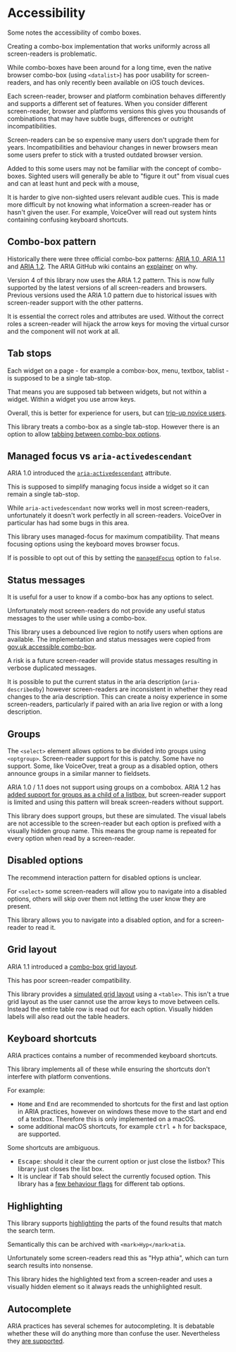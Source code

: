 # Accessibility

Some notes the accessibility of combo boxes.

Creating a combo-box implementation that works uniformly across all screen-readers is problematic.

While combo-boxes have been around for a long time, even the native browser combo-box (using `<datalist>`)
has poor usability for screen-readers, and has only recently been available on iOS touch devices.

Each screen-reader, browser and platform combination behaves differently and supports a different set of features.
When you consider different screen-reader, browser and platforms versions this gives you thousands of combinations
that may have subtle bugs, differences or outright incompatibilities.

Screen-readers can be so expensive many users don't upgrade them for years. Incompatibilities and
behaviour changes in newer browsers mean some users prefer to stick with a trusted outdated browser version.

Added to this some users may not be familiar with the concept of combo-boxes.
Sighted users will generally be able to "figure it out" from visual cues and can at least hunt and peck with a mouse,

It is harder to give non-sighted users relevant audible cues. This is made more difficult by not knowing what
information a screen-reader has or hasn't given the user. For example, VoiceOver will read out system hints containing
confusing keyboard shortcuts.

## Combo-box pattern

Historically there were three official combo-box patterns: [ARIA 1.0, ARIA 1.1](https://www.w3.org/TR/2017/NOTE-wai-aria-practices-1.1-20171214/examples/combobox/aria1.1pattern/listbox-combo.html)
and [ARIA 1.2](https://www.w3.org/WAI/ARIA/apg/patterns/combobox/). The ARIA GitHub wiki contains an
[explainer](https://github.com/w3c/aria/wiki/Resolving-ARIA-1.1-Combobox-Issues/cbb0814a100eef3378c9962c162eef1cd05a4ba1) on why.

Version 4 of this library now uses the ARIA 1.2 pattern. This is now fully supported by the latest versions of all screen-readers and browsers.
Previous versions used the ARIA 1.0 pattern due to historical issues with screen-reader support with the other patterns.

It is essential the correct roles and attributes are used. Without the correct roles a screen-reader will hijack the arrow
keys for moving the virtual cursor and the component will not work at all.

## Tab stops

Each widget on a page - for example a combox-box, menu, textbox, tablist - is supposed to be a single tab-stop.

That means you are supposed tab between widgets, but not within a widget. Within a widget you use arrow keys.

Overall, this is better for experience for users, but can [trip-up novice users](http://simplyaccessible.com/article/danger-aria-tabs/).

This library treats a combo-box as a single tab-stop. However there is an option to allow [tabbing between combo-box options](combo_box.md#tabbetweenoptions-boolean--false).

## Managed focus vs `aria-activedescendant`

ARIA 1.0 introduced the [`aria-activedescendant`](https://www.w3.org/TR/wai-aria-1.1/#aria-activedescendant) attribute.

This is supposed to simplify managing focus inside a widget so it can remain a single tab-stop.

While `aria-activedescendant` now works well in most screen-readers, unfortunately it doesn't work
perfectly in all screen-readers. VoiceOver in particular has had some bugs in this area.

This library uses managed-focus for maximum compatibility. That means focusing options using the keyboard
moves browser focus.

If is possible to opt out of this by setting the [`managedFocus`](combo_box.md#managedfocus-boolean--true) option to `false`.

## Status messages

It is useful for a user to know if a combo-box has any options to select.

Unfortunately most screen-readers do not provide any useful status messages to the user while using a combo-box.

This library uses a debounced live region to notify users when options are available. The implementation and status messages
were copied from [gov.uk accessible combo-box](https://github.com/alphagov/accessible-autocomplete).

A risk is a future screen-reader will provide status messages resulting in verbose duplicated messages.

It is possible to put the current status in the aria description (`aria-describedby`) however screen-readers
are inconsistent in whether they read changes to the aria description. This can create a noisy experience in
some screen-readers, particularly if paired with an aria live region or with a long description.

## Groups

The `<select>` element allows options to be divided into groups using `<optgroup>`. Screen-reader support
for this is patchy. Some have no support. Some, like VoiceOver, treat a group as a disabled option, others announce
groups in a similar manner to fieldsets.

ARIA 1.0 / 1.1 does not support using groups on a combobox. ARIA 1.2 has [added support for groups as a child of a listbox](https://w3c.github.io/aria/#substantive-changes-since-the-wai-aria-1-1-recommendation),
but screen-reader support is limited and using this pattern will break screen-readers without support.

This library does support groups, but these are simulated. The visual labels are not accessible to the screen-reader
but each option is prefixed with a visually hidden group name. This means the group name is repeated for every option when read by a screen-reader.

## Disabled options

The recommend interaction pattern for disabled options is unclear.

For `<select>` some screen-readers will allow you to navigate into a disabled options, others will skip over them not
letting the user know they are present.

This library allows you to navigate into a disabled option, and for a screen-reader to read it.

## Grid layout

ARIA 1.1 introduced a [combo-box grid layout](https://www.w3.org/TR/wai-aria-practices-1.1/#grid-popup-keyboard-interaction).

This has poor screen-reader compatibility.

This library provides a [simulated grid layout](combo_box_table.md) using a `<table>`. This isn't a true grid layout as the user
cannot use the arrow keys to move between cells. Instead the entire table row is read out for each option.
Visually hidden labels will also read out the table headers.

## Keyboard shortcuts

ARIA practices contains a number of recommended keyboard shortcuts.

This library implements all of these while ensuring the shortcuts don't interfere with platform conventions.

For example:

- <kbd>Home</kbd> and <kbd>End</kbd> are recommended to shortcuts for the first and last option in ARIA practices, however
  on windows these move to the start and end of a textbox. Therefore this is only implemented on a macOS.
- some additional macOS shortcuts, for example <kbd>ctrl</kbd> + <kbd>h</kbd> for backspace, are supported.

Some shortcuts are ambiguous.

- <kbd>Escape</kbd>: should it clear the current option or just close the listbox? This library just closes the list box.
- It is unclear if <kbd>Tab</kbd> should select the currently focused option. This library has a [few behaviour flags](combo_box.md#tabautocomplete-boolean--false) for
  different tab options.

## Highlighting

This library supports [highlighting](highlighters.md) the parts of the found results that match the search term.

Semantically this can be archived with `<mark>Hyp</mark>atia`.

Unfortunately some screen-readers read this as "Hyp athia", which can turn search results into nonsense.

This library hides the highlighted text from a screen-reader and uses a visually hidden element so it always reads the unhighlighted result.

## Autocomplete

ARIA practices has several schemes for autocompleting. It is debatable whether these will do anything more
than confuse the user. Nevertheless they [are supported](combo_box.md#autoselect-boolean--inline--false).
